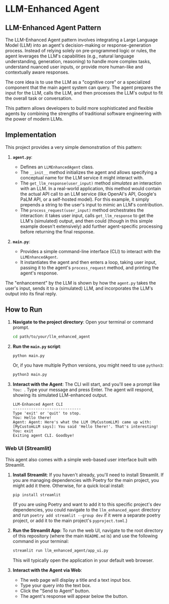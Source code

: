 # LLM-Enhanced Agent

## LLM-Enhanced Agent Pattern

The LLM-Enhanced Agent pattern involves integrating a Large Language Model (LLM) into an agent's decision-making or response-generation process. Instead of relying solely on pre-programmed logic or rules, the agent leverages the LLM's capabilities (e.g., natural language understanding, generation, reasoning) to handle more complex tasks, understand nuanced user inputs, or provide more human-like and contextually aware responses.

The core idea is to use the LLM as a "cognitive core" or a specialized component that the main agent system can query. The agent prepares the input for the LLM, calls the LLM, and then processes the LLM's output to fit the overall task or conversation.

This pattern allows developers to build more sophisticated and flexible agents by combining the strengths of traditional software engineering with the power of modern LLMs.

## Implementation

This project provides a very simple demonstration of this pattern:

1.  **`agent.py`**:
    *   Defines an `LLMEnhancedAgent` class.
    *   The `__init__` method initializes the agent and allows specifying a conceptual name for the LLM service it might interact with.
    *   The `get_llm_response(user_input)` method *simulates* an interaction with an LLM. In a real-world application, this method would contain the actual API call to an LLM service (like OpenAI's API, Google's PaLM API, or a self-hosted model). For this example, it simply prepends a string to the user's input to mimic an LLM's contribution.
    *   The `process_request(user_input)` method orchestrates the interaction: it takes user input, calls `get_llm_response` to get the LLM's (simulated) output, and then could (though in this simple example doesn't extensively) add further agent-specific processing before returning the final response.

2.  **`main.py`**:
    *   Provides a simple command-line interface (CLI) to interact with the `LLMEnhancedAgent`.
    *   It instantiates the agent and then enters a loop, taking user input, passing it to the agent's `process_request` method, and printing the agent's response.

The "enhancement" by the LLM is shown by how the `agent.py` takes the user's input, sends it to a (simulated) LLM, and incorporates the LLM's output into its final reply.

## How to Run

1.  **Navigate to the project directory**:
    Open your terminal or command prompt.
    ```bash
    cd path/to/your/llm_enhanced_agent
    ```

2.  **Run the `main.py` script**:
    ```bash
    python main.py
    ```
    Or, if you have multiple Python versions, you might need to use `python3`:
    ```bash
    python3 main.py
    ```

3.  **Interact with the Agent**:
    The CLI will start, and you'll see a prompt like `You: `. Type your message and press Enter. The agent will respond, showing its simulated LLM-enhanced output.
    ```
    LLM-Enhanced Agent CLI
    ------------------------------
    Type 'exit' or 'quit' to stop.
    You: Hello there!
    Agent: Agent: Here's what the LLM (MyCustomLLM) came up with: [MyCustomLLM says]: You said 'Hello there!'. That's interesting!
    You: exit
    Exiting agent CLI. Goodbye!
    ```

### Web UI (Streamlit)

This agent also comes with a simple web-based user interface built with Streamlit.

1.  **Install Streamlit**:
    If you haven't already, you'll need to install Streamlit. If you are managing dependencies with Poetry for the main project, you might add it there. Otherwise, for a quick local install:
    ```bash
    pip install streamlit
    ```
    (If you are using Poetry and want to add it to this specific project's dev dependencies, you could navigate to the `llm_enhanced_agent` directory and run `poetry add streamlit --group dev` if it were a separate poetry project, or add it to the main project's `pyproject.toml`.)

2.  **Run the Streamlit App**:
    To run the web UI, navigate to the root directory of this repository (where the main `README.md` is) and use the following command in your terminal:
    ```bash
    streamlit run llm_enhanced_agent/app_ui.py
    ```
    This will typically open the application in your default web browser.

3.  **Interact with the Agent via Web**:
    *   The web page will display a title and a text input box.
    *   Type your query into the text box.
    *   Click the "Send to Agent" button.
    *   The agent's response will appear below the button.
